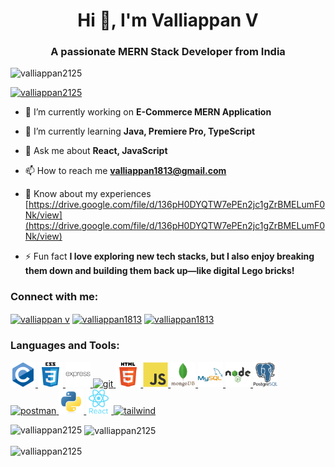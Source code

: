 <h1 align="center">Hi 👋, I'm Valliappan V</h1>
<h3 align="center">A passionate MERN Stack Developer from India</h3>

<p align="left"> <img src="https://komarev.com/ghpvc/?username=valliappan2125&label=Profile%20views&color=0e75b6&style=flat" alt="valliappan2125" /> </p>

<p align="left"> <a href="https://github.com/ryo-ma/github-profile-trophy"><img src="https://github-profile-trophy.vercel.app/?username=valliappan2125" alt="valliappan2125" /></a> </p>

- 🔭 I’m currently working on **E-Commerce MERN Application**

- 🌱 I’m currently learning **Java, Premiere Pro, TypeScript**

- 💬 Ask me about **React, JavaScript**

- 📫 How to reach me **valliappan1813@gmail.com**

- 📄 Know about my experiences [https://drive.google.com/file/d/136pH0DYQTW7ePEn2jc1gZrBMELumF0Nk/view](https://drive.google.com/file/d/136pH0DYQTW7ePEn2jc1gZrBMELumF0Nk/view)

- ⚡ Fun fact **I love exploring new tech stacks, but I also enjoy breaking them down and building them back up—like digital Lego bricks!**

<h3 align="left">Connect with me:</h3>
<p align="left">
<a href="https://linkedin.com/in/valliappan v" target="blank"><img align="center" src="https://raw.githubusercontent.com/rahuldkjain/github-profile-readme-generator/master/src/images/icons/Social/linked-in-alt.svg" alt="valliappan v" height="30" width="40" /></a>
<a href="https://www.codechef.com/users/valliappan1813" target="blank"><img align="center" src="https://cdn.jsdelivr.net/npm/simple-icons@3.1.0/icons/codechef.svg" alt="valliappan1813" height="30" width="40" /></a>
<a href="https://www.hackerrank.com/valliappan1813" target="blank"><img align="center" src="https://raw.githubusercontent.com/rahuldkjain/github-profile-readme-generator/master/src/images/icons/Social/hackerrank.svg" alt="valliappan1813" height="30" width="40" /></a>
</p>

<h3 align="left">Languages and Tools:</h3>
<p align="left"> <a href="https://www.cprogramming.com/" target="_blank" rel="noreferrer"> <img src="https://raw.githubusercontent.com/devicons/devicon/master/icons/c/c-original.svg" alt="c" width="40" height="40"/> </a> <a href="https://www.w3schools.com/css/" target="_blank" rel="noreferrer"> <img src="https://raw.githubusercontent.com/devicons/devicon/master/icons/css3/css3-original-wordmark.svg" alt="css3" width="40" height="40"/> </a> <a href="https://expressjs.com" target="_blank" rel="noreferrer"> <img src="https://raw.githubusercontent.com/devicons/devicon/master/icons/express/express-original-wordmark.svg" alt="express" width="40" height="40"/> </a> <a href="https://git-scm.com/" target="_blank" rel="noreferrer"> <img src="https://www.vectorlogo.zone/logos/git-scm/git-scm-icon.svg" alt="git" width="40" height="40"/> </a> <a href="https://www.w3.org/html/" target="_blank" rel="noreferrer"> <img src="https://raw.githubusercontent.com/devicons/devicon/master/icons/html5/html5-original-wordmark.svg" alt="html5" width="40" height="40"/> </a> <a href="https://developer.mozilla.org/en-US/docs/Web/JavaScript" target="_blank" rel="noreferrer"> <img src="https://raw.githubusercontent.com/devicons/devicon/master/icons/javascript/javascript-original.svg" alt="javascript" width="40" height="40"/> </a> <a href="https://www.mongodb.com/" target="_blank" rel="noreferrer"> <img src="https://raw.githubusercontent.com/devicons/devicon/master/icons/mongodb/mongodb-original-wordmark.svg" alt="mongodb" width="40" height="40"/> </a> <a href="https://www.mysql.com/" target="_blank" rel="noreferrer"> <img src="https://raw.githubusercontent.com/devicons/devicon/master/icons/mysql/mysql-original-wordmark.svg" alt="mysql" width="40" height="40"/> </a> <a href="https://nodejs.org" target="_blank" rel="noreferrer"> <img src="https://raw.githubusercontent.com/devicons/devicon/master/icons/nodejs/nodejs-original-wordmark.svg" alt="nodejs" width="40" height="40"/> </a> <a href="https://www.postgresql.org" target="_blank" rel="noreferrer"> <img src="https://raw.githubusercontent.com/devicons/devicon/master/icons/postgresql/postgresql-original-wordmark.svg" alt="postgresql" width="40" height="40"/> </a> <a href="https://postman.com" target="_blank" rel="noreferrer"> <img src="https://www.vectorlogo.zone/logos/getpostman/getpostman-icon.svg" alt="postman" width="40" height="40"/> </a> <a href="https://www.python.org" target="_blank" rel="noreferrer"> <img src="https://raw.githubusercontent.com/devicons/devicon/master/icons/python/python-original.svg" alt="python" width="40" height="40"/> </a> <a href="https://reactjs.org/" target="_blank" rel="noreferrer"> <img src="https://raw.githubusercontent.com/devicons/devicon/master/icons/react/react-original-wordmark.svg" alt="react" width="40" height="40"/> </a> <a href="https://tailwindcss.com/" target="_blank" rel="noreferrer"> <img src="https://www.vectorlogo.zone/logos/tailwindcss/tailwindcss-icon.svg" alt="tailwind" width="40" height="40"/> </a> </p>

<p><img align="left" src="https://github-readme-stats.vercel.app/api/top-langs?username=valliappan2125&show_icons=true&locale=en&layout=compact" alt="valliappan2125" /></p>

<p>&nbsp;<img align="center" src="https://github-readme-stats.vercel.app/api?username=valliappan2125&show_icons=true&locale=en" alt="valliappan2125" /></p>

<p><img align="center" src="https://github-readme-streak-stats.herokuapp.com/?user=valliappan2125&" alt="valliappan2125" /></p>
